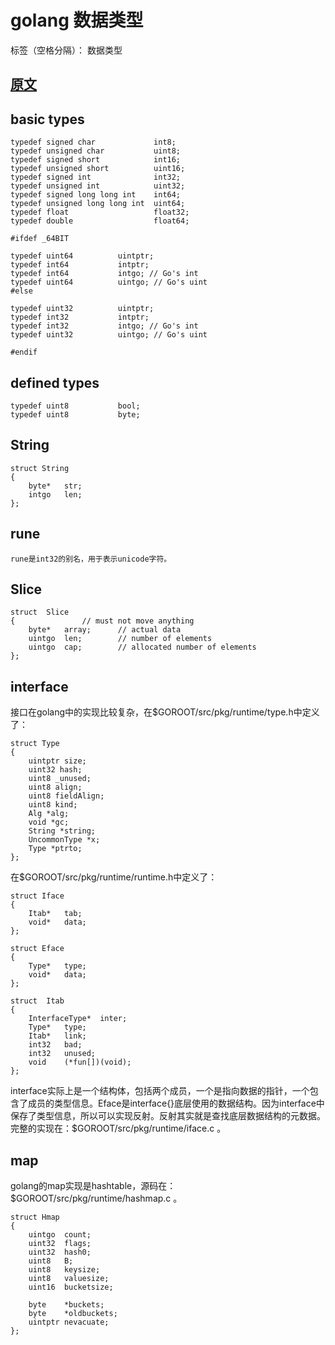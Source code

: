 ﻿# golang 数据类型

标签（空格分隔）： 数据类型

[原文][1]
---

## basic types
    
    typedef signed char             int8;
    typedef unsigned char           uint8;
    typedef signed short            int16;
    typedef unsigned short          uint16;
    typedef signed int              int32;
    typedef unsigned int            uint32;
    typedef signed long long int    int64;
    typedef unsigned long long int  uint64;
    typedef float                   float32;
    typedef double                  float64;
    
    #ifdef _64BIT
    
    typedef uint64          uintptr;
    typedef int64           intptr;
    typedef int64           intgo; // Go's int
    typedef uint64          uintgo; // Go's uint
    #else
   
    typedef uint32          uintptr;
    typedef int32           intptr;
    typedef int32           intgo; // Go's int
    typedef uint32          uintgo; // Go's uint
    
    #endif
    
## defined types
    
    typedef uint8           bool;
    typedef uint8           byte;

## String
    
    struct String
    {
        byte*   str;
        intgo   len;
    };

## rune
    rune是int32的别名，用于表示unicode字符。


## Slice
    struct  Slice
    {               // must not move anything
        byte*   array;      // actual data
        uintgo  len;        // number of elements
        uintgo  cap;        // allocated number of elements
    };

## interface
接口在golang中的实现比较复杂，在$GOROOT/src/pkg/runtime/type.h中定义了：
   
    struct Type
    {
        uintptr size;
        uint32 hash;
        uint8 _unused;
        uint8 align;
        uint8 fieldAlign;
        uint8 kind;
        Alg *alg;
        void *gc;
        String *string;
        UncommonType *x;
        Type *ptrto;
    };
    
在$GOROOT/src/pkg/runtime/runtime.h中定义了：

    struct Iface
    {
        Itab*   tab;
        void*   data;
    };
    
    struct Eface
    {
        Type*   type;
        void*   data;
    };
    
    struct  Itab
    {
        InterfaceType*  inter;
        Type*   type;
        Itab*   link;
        int32   bad;
        int32   unused;
        void    (*fun[])(void);
    };
    

interface实际上是一个结构体，包括两个成员，一个是指向数据的指针，一个包含了成员的类型信息。Eface是interface{}底层使用的数据结构。因为interface中保存了类型信息，所以可以实现反射。反射其实就是查找底层数据结构的元数据。完整的实现在：$GOROOT/src/pkg/runtime/iface.c 。

## map

golang的map实现是hashtable，源码在：$GOROOT/src/pkg/runtime/hashmap.c 。

    struct Hmap
    {
        uintgo  count;
        uint32  flags;
        uint32  hash0;
        uint8   B;
        uint8   keysize;
        uint8   valuesize;
        uint16  bucketsize;
    
        byte    *buckets;
        byte    *oldbuckets;
        uintptr nevacuate;
    };
    


  [1]: https://www.cnblogs.com/junneyang/p/6203710.html